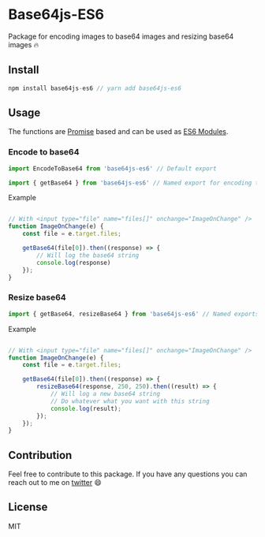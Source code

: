 # Base64js-ES6

Package for encoding images to base64 images and resizing base64 images 🔥

## Install

```javascript
npm install base64js-es6 // yarn add base64js-es6
```

## Usage

The functions are [Promise](https://developer.mozilla.org/en-US/docs/Web/JavaScript/Reference/Global_Objects/Promise) based and can be used as [ES6 Modules](https://developer.mozilla.org/en-US/docs/Web/JavaScript/Reference/Statements/import).

### Encode to base64

```javascript
import EncodeToBase64 from 'base64js-es6' // Default export
```

```javascript
import { getBase64 } from 'base64js-es6' // Named export for encoding to base64
```

Example

```javascript

// With <input type="file" name="files[]" onchange="ImageOnChange" />
function ImageOnChange(e) {
    const file = e.target.files;

    getBase64(file[0]).then((response) => {
        // Will log the base64 string
        console.log(response)
    });
}

```

### Resize base64

```javascript
import { getBase64, resizeBase64 } from 'base64js-es6' // Named exports for encoding and resizing
```

Example

```javascript

// With <input type="file" name="files[]" onchange="ImageOnChange" />
function ImageOnChange(e) {
    const file = e.target.files;

    getBase64(file[0]).then((response) => {
        resizeBase64(response, 250, 250).then((result) => {
            // Will log a new base64 string
            // Do whatever what you want with this string
            console.log(result);
        });
    });
}

```

## Contribution

Feel free to contribute to this package. If you have any questions you can reach out to me on [twitter](https://twitter.com/glenngijsberts) 😄

## License

MIT